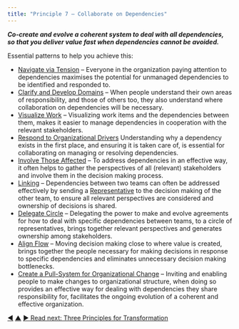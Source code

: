 ```yaml
---
title: "Principle 7 – Collaborate on Dependencies"
---
```




**_Co-create and evolve a coherent system to deal with all dependencies, so that you deliver value fast when dependencies cannot be avoided._**

Essential patterns to help you achieve this:

-   [Navigate via Tension](navigate-via-tension.html) – Everyone in the organization paying attention to dependencies maximises the potential for unmanaged dependencies to be identified and responded to.
-   [Clarify and Develop Domains](clarify-and-develop-domains.html) – When people understand their own areas of responsibility, and those of others too, they also understand where collaboration on dependencies will be necessary.
-   [Visualize Work](visualize-work.html) – Visualizing work items and the dependencies between them, makes it easier to manage dependencies in cooperation with the relevant stakeholders. 
-   [Respond to Organizational Drivers](respond-to-organizational-drivers.html) Understanding why a dependency exists in the first place, and ensuring it is taken care of, is essential for collaborating on managing or resolving dependencies. 
-   [Involve Those Affected](those-affected-decide.html) – To address dependencies in an effective way, it often helps to gather the perspectives of all (relevant) stakeholders and involve them in the decision making process.
-   [Linking](linking.html) – Dependencies between two teams can often be addressed effectively by sending a [Representative](representative.html) to the decision making of the other team, to ensure all relevant perspectives are considered and ownership of decisions is shared.
-   [Delegate Circle](delegate-circle.html) – Delegating the power to make and evolve agreements for how to deal with specific dependencies between teams, to a circle of representatives, brings together relevant perspectives and generates ownership among stakeholders. 
-   [Align Flow](align-flow.html) – Moving decision making close to where value is created, brings together the people necessary for making decisions in response to specific dependencies and eliminates unnecessary decision making bottlenecks.
-   [Create a Pull-System for Organizational Change](create-a-pull-system-for-organizational-change.html) – Inviting and enabling people to make changes to organizational structure, when doing so provides an effective way for dealing with dependencies they share responsibility for, facilitates the ongoing evolution of a coherent and effective organization.


<div class="bottom-nav">
<a href="enable-autonomy.html" title="Back to: Principle 6 – Enable Autonomy">◀</a> <a href="structure.html" title="Up: Two Principles for Structure">▲</a> <a href="transformation.html" title="Read next: Three Principles for Transformation">▶ Read next: Three Principles for Transformation</a>
</div>


<script type="text/javascript">
Mousetrap.bind('g n', function() {
    window.location.href = 'transformation.html';
    return false;
});
</script>

